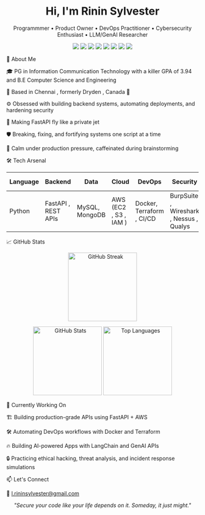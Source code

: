 <h1 align="center">Hi, I'm Rinin Sylvester </h1> <p align="center"> Programmmer • Product Owner • DevOps Practitioner • Cybersecurity Enthusiast  • LLM/GenAI Researcher</p>
<p align="center"> <img src="https://img.shields.io/badge/Code-Python-informational?style=flat&logo=python&logoColor=white&color=blue"/> <img src="https://img.shields.io/badge/Framework-FastAPI-brightgreen?style=flat&logo=fastapi&logoColor=white"/> <img src="https://img.shields.io/badge/Cloud-AWS-orange?style=flat&logo=amazonaws&logoColor=white"/> <img src="https://img.shields.io/badge/DevOps-Docker-blue?style=flat&logo=docker&logoColor=white"/> <img src="https://img.shields.io/badge/DevOps-Terraform-623CE4?style=flat&logo=terraform&logoColor=white"/> <img src="https://img.shields.io/badge/Security-Wireshark-4169E1?style=flat&logo=wireshark&logoColor=white"/> <img src="https://img.shields.io/badge/LLM-LangChain-7B3F00?style=flat&logo=OpenAI&logoColor=white"/> <img src="https://img.shields.io/badge/GenAI-OpenAI-00A67E?style=flat&logo=openai&logoColor=white"/> </p>


🧠 About Me

🎓 PG in Information Communication Technology with a killer GPA of 3.94 and B.E Computer Science and Engineering

📍 Based in Chennai  , formerly Dryden , Canada 🍁 

⚙️ Obsessed with building backend systems, automating deployments, and hardening security

🚀 Making FastAPI fly like a private jet

🛡️ Breaking, fixing, and fortifying systems one script at a time

🧊 Calm under production pressure, caffeinated during brainstorming


🛠️ Tech Arsenal

| Language | Backend | Data | Cloud | DevOps | Security | Artifical Intelligence |
|----------|---------|------|-------|--------|----------|------------------------|
| Python  | FastAPI , REST APIs| MySQL, MongoDB | AWS (EC2 , S3 , IAM ) | Docker, Terraform , CI/CD | BurpSuite , Wireshark , Nessus , Qualys | LLMs , RAGs , GenAI

📈 GitHub Stats

<p align="center">
  <img src="https://github-readme-streak-stats.herokuapp.com?user=rininsylvester&theme=radical&hide_border=true&date_format=M%20j%5B%2C%20Y%5D" height="180" alt="GitHub Streak"/>
</p>

<p align="center">
  <img src="https://github-readme-stats.vercel.app/api?username=rininsylvester&show_icons=true&theme=radical&hide_title=true&hide_rank=false&include_all_commits=true&count_private=true&hide_border=true" height="180" alt="GitHub Stats"/>
  <img src="https://github-readme-stats.vercel.app/api/top-langs/?username=rininsylvester&layout=compact&theme=radical&langs_count=8&hide_border=true" height="180" alt="Top Languages"/>
</p>


🎯 Currently Working On

🏗️ Building production-grade APIs using FastAPI + AWS

🛠️ Automating DevOps workflows with Docker and Terraform

🔥 Building AI-powered Apps with LangChain and GenAI APIs

🔒 Practicing ethical hacking, threat analysis, and incident response simulations

📫 Let's Connect

📧 l.rininsylvester@gmail.com

<p align="center"><i>"Secure your code like your life depends on it. Someday, it just might."</i></p>

